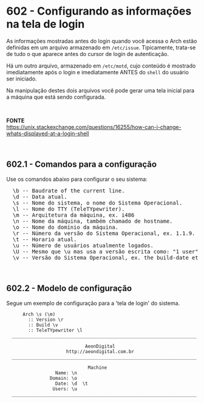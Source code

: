 ﻿# 602 - Configurando as informações na tela de login

As informações mostradas antes do login quando você acessa o Arch estão definidas em um arquivo
armazenado em ``/etc/issue``. Tipicamente, trata-se de tudo o que aparece antes do cursor de
login de autenticação.  

Há um outro arquivo, armazenado em ``/etc/motd``, cujo conteúdo é mostrado imediatamente após
o login e imediatamente ANTES do ``shell`` do usuário ser iniciado.  

Na manipulação destes dois arquivos você pode gerar uma tela inicial para a máquina que está
sendo configurada.

&nbsp;

**FONTE**  
https://unix.stackexchange.com/questions/16255/how-can-i-change-whats-displayed-at-a-login-shell



&nbsp;

## 602.1 - Comandos para a configuração 

Use os comandos abaixo para configurar o seu sistema:

<pre>
  \b -- Baudrate of the current line.
  \d -- Data atual.
  \s -- Nome do sistema, o nome do Sistema Operacional.
  \l -- Nome do TTY (TeleTYpewriter).
  \m -- Arquitetura da máquina, ex. i486
  \n -- Nome da máquina, também chamado de hostname.
  \o -- Nome do domínio da máquina.
  \r -- Número da versão do Sistema Operacional, ex. 1.1.9.
  \t -- Horario atual.
  \u -- Número de usuários atualmente logados.
  \U -- Mesmo que \u mas usa a versão escrita como: "1 user" ou "x users".
  \v -- Versão do Sistema Operacional, ex. the build-date etc.
</pre>



&nbsp;

## 602.2 - Modelo de configuração 

Segue um exemplo de configuração para a 'tela de login' do sistema.


``` /etc/issue
      Arch \s (\m)
        :: Version \r
        :: Build \v
        :: TeleTYpewriter \l
  ____________________________________________________________________

                             AeonDigital
                      http://aeondigital.com.br
  ____________________________________________________________________

                              Machine
                  Name: \n
                Domain: \o
                  Date: \d  \t
                 Users: \u
  ____________________________________________________________________


```
